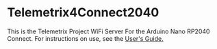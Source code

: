 # Telemetrix4Connect2040
This is the Telemetrix Project WiFi Server For the Arduino Nano RP2040 Connect. For instructions on use, 
see the [User's Guide.](https://mryslab.github.io/telemetrix-nano-2040-wifi/)
